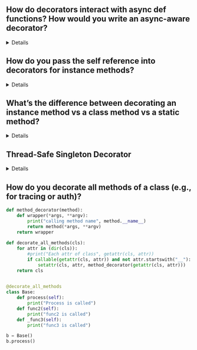 ## How do decorators interact with async def functions? How would you write an async-aware decorator?
<details>
Here is the universal decorator:

```python
def universal_decorator(func):
    if asyncio.iscoroutinefunction(func):
        @functools.wraps(func)
        async def async_wrapper(*args, **kwargs):
            print("Async call")
            return await func(*args, **kwargs)
        return async_wrapper
    else:
        @functools.wraps(func)
        def sync_wrapper(*args, **kwargs):
            print("Sync call")
            return func(*args, **kwargs)
        return sync_wrapper
```

</details>

## How do you pass the self reference into decorators for instance methods?
<details>

You don't pass self manually into decorators. Instead, for instance methods, self is automatically passed when the method is called on an instance.

Example:

```python
def my_decorator(func):
    def wrapper(self, *args, **kwargs):
        print(f"Called from instance: {self}")
        return func(self, *args, **kwargs)
    return wrapper

class MyClass:
    @my_decorator
    def greet(self, name):
        print(f"Hello, {name}")
```
- You don’t pass self; Python does.
- Just ensure the decorator’s inner wrapper function accepts self if wrapping an instance method.

</details>

## What’s the difference between decorating an instance method vs a class method vs a static method?

<details>

Difference between decorating an instance method, class method, and static method:

### Instance Method (def method(self)):
The decorator receives a function where the first argument is self (the instance).

### Class Method (@classmethod):
The decorator receives a function where the first argument is cls (the class), but only after @classmethod has been applied. So, decorators must be applied after @classmethod.

### Static Method (@staticmethod):
The decorator receives a plain function with no self or cls. Apply decorators before or after @staticmethod depending on whether the decorator needs to wrap a function or a static method object.

### Key Point:
Order of decorators matters. Applying a decorator before @classmethod or @staticmethod wraps the raw function. Applying it after wraps the method object.

</details>



## Thread-Safe Singleton Decorator
<details>

```python
import threading
from functools import wraps

def thread_safe_singleton(cls):
    instances = {}
    lock = threading.Lock()

    @wraps(cls)
    def get_instance(*args, **kwargs):
        if cls not in instances:
            with lock:
                if cls not in instances:  # Double-checked locking
                    instances[cls] = cls(*args, **kwargs)
        return instances[cls]

    return get_instance

```
</details>


## How do you decorate all methods of a class (e.g., for tracing or auth)?

```python
def method_decorator(method):
    def wrapper(*args, **argv):
        print("calling method name", method.__name__)
        return method(*args, **argv)
    return wrapper
    
def decorate_all_methods(cls):
    for attr in (dir(cls)):
        #print("Each attr of class", getattr(cls, attr))
        if callable(getattr(cls, attr)) and not attr.startswith("__"):
            setattr(cls, attr, method_decorator(getattr(cls, attr)))
    return cls
        

@decorate_all_methods
class Base:
    def process(self):
        print("Process is called")
    def func2(self):
        print("func2 is called")
    def _func3(self):
        print("func3 is called")

b = Base()
b.process()
    

```

